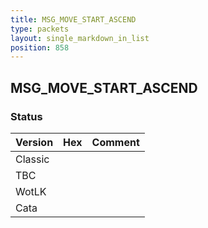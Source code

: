 ```yaml
---
title: MSG_MOVE_START_ASCEND
type: packets
layout: single_markdown_in_list
position: 858
---
```


## MSG_MOVE_START_ASCEND

### Status

Version | Hex | Comment
---------- | ---------- | ---------- 
Classic |  |  
TBC |  |  
WotLK |  |  
Cata |  |  
